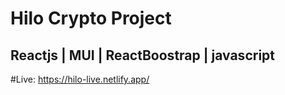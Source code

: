 # Hilo Crypto Project
## Reactjs | MUI | ReactBoostrap | javascript
#Live: https://hilo-live.netlify.app/


